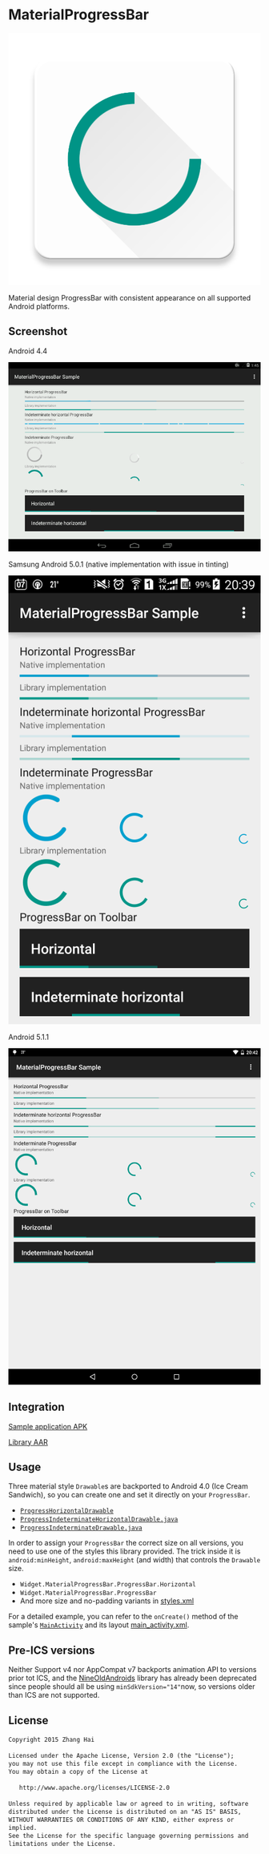 # MaterialProgressBar

![Icon](sample/src/main/launcher_icon-web.png)

Material design ProgressBar with consistent appearance on all supported Android platforms.

## Screenshot

Android 4.4

![Android 4.4](screenshot/android_4_4.png)

Samsung Android 5.0.1 (native implementation with issue in tinting)

![Samsung Android 5.0.1](screenshot/android_5_0_1_samsung.png)

Android 5.1.1

![Android 5.1.1](screenshot/android_5_1_1.png)

## Integration

[Sample application APK](dist/sample.apk)

[Library AAR](dist/library.aar)

## Usage

Three material style `Drawable`s are backported to Android 4.0 (Ice Cream Sandwich), so you can create one and set it directly on your `ProgressBar`.

- [`ProgressHorizontalDrawable`](library/src/main/java/me/zhanghai/android/materialprogressbar/ProgressHorizontalDrawable.java)
- [`ProgressIndeterminateHorizontalDrawable.java`](library/src/main/java/me/zhanghai/android/materialprogressbar/ProgressIndeterminateHorizontalDrawable.java)
- [`ProgressIndeterminateDrawable.java`](library/src/main/java/me/zhanghai/android/materialprogressbar/ProgressIndeterminateDrawable.java)

In order to assign your `ProgressBar` the correct size on all versions, you need to use one of the styles this library provided. The trick inside it is `android:minHeight`, `android:maxHeight` (and width) that controls the `Drawable` size.

- `Widget.MaterialProgressBar.ProgressBar.Horizontal`
- `Widget.MaterialProgressBar.ProgressBar`
- And more size and no-padding variants in [styles.xml](library/src/main/res/values/styles.xml)

For a detailed example, you can refer to the `onCreate()` method of the sample's [`MainActivity`](sample/src/main/java/me/zhanghai/android/materialprogressbar/sample/MainActivity.java) and its layout [main_activity.xml](sample/src/main/res/layout/main_activity.xml).

## Pre-ICS versions

Neither Support v4 nor AppCompat v7 backports animation API to versions prior tot ICS, and the [NineOldAndroids](https://github.com/JakeWharton/NineOldAndroids/) library has already been deprecated since people should all be using `minSdkVersion="14"`now, so versions older than ICS are not supported.

## License

    Copyright 2015 Zhang Hai

    Licensed under the Apache License, Version 2.0 (the "License");
    you may not use this file except in compliance with the License.
    You may obtain a copy of the License at

       http://www.apache.org/licenses/LICENSE-2.0

    Unless required by applicable law or agreed to in writing, software
    distributed under the License is distributed on an "AS IS" BASIS,
    WITHOUT WARRANTIES OR CONDITIONS OF ANY KIND, either express or implied.
    See the License for the specific language governing permissions and
    limitations under the License.
